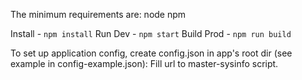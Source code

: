 The minimum requirements are:
node
npm

Install -  ```npm install```
Run Dev - ```npm start```
Build Prod - ```npm run build```

To set up application config, create config.json in app's root dir (see example in config-example.json):
     Fill url to master-sysinfo script.
     
    